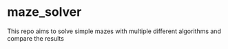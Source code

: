 # maze_solver
This repo aims to solve simple mazes with multiple different algorithms and compare the results
